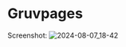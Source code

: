 # Gruvpages
Screenshot:
![2024-08-07_18-42](https://github.com/user-attachments/assets/3c0b6834-22f2-4e97-83f3-1fdb3900d40d)
